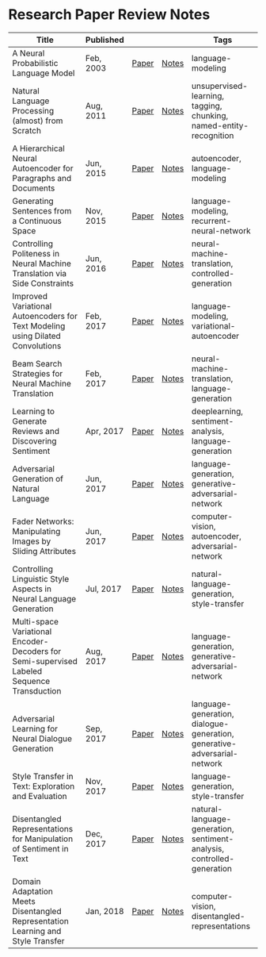 # Research Paper Review Notes

| Title | Published | | | Tags |
|---|---|---|---|---|
| A Neural Probabilistic Language Model | Feb, 2003 | [Paper](https://papers.nips.cc/paper/1839-a-neural-probabilistic-language-model.pdf)| [Notes](https://github.com/v1n337/research-review-notes/blob/master/reviews/a-neural-probabilistic-language-model.ipynb) | language-modeling |
| Natural Language Processing (almost) from Scratch | Aug, 2011 | [Paper](https://arxiv.org/abs/1103.0398)| [Notes](https://github.com/v1n337/research-review-notes/blob/master/reviews/natural-language-processing-almost-from-scratch.ipynb) | unsupervised-learning, tagging, chunking, named-entity-recognition |
| A Hierarchical Neural Autoencoder for Paragraphs and Documents | Jun, 2015 | [Paper](https://arxiv.org/abs/1506.01057)| [Notes](https://github.com/v1n337/research-review-notes/blob/master/reviews/a-hierarchical-neural-autoencoder-for-paragraphs-and-documents.ipynb) | autoencoder, language-modeling |
| Generating Sentences from a Continuous Space | Nov, 2015 | [Paper](https://arxiv.org/abs/1511.06349)| [Notes](https://github.com/v1n337/research-review-notes/blob/master/reviews/generating-sentences-from-a-continuous-space.ipynb) | language-modeling, recurrent-neural-network |
| Controlling Politeness in Neural Machine Translation via Side Constraints | Jun, 2016 | [Paper](https://www.semanticscholar.org/paper/Controlling-Politeness-in-Neural-Machine-Translati-Sennrich-Haddow/3b82ea4468c9b46ea74ef197d58b289bca835995)| [Notes](https://github.com/v1n337/research-review-notes/blob/master/reviews/controlling-politeness-in-neural-machine-translation-via-side-constraints.ipynb) | neural-machine-translation, controlled-generation |
| Improved Variational Autoencoders for Text Modeling using Dilated Convolutions | Feb, 2017 | [Paper](https://arxiv.org/abs/1702.08139)| [Notes](https://github.com/v1n337/research-review-notes/blob/master/reviews/improved-variational-autoencoders-for-text-modeling-using-dilated-convolutions.ipynb) | language-modeling, variational-autoencoder |
| Beam Search Strategies for Neural Machine Translation | Feb, 2017 | [Paper](https://arxiv.org/abs/1702.01806)| [Notes](https://github.com/v1n337/research-review-notes/blob/master/reviews/beam-search-strategies-for-neural-machine-translation.ipynb) | neural-machine-translation, language-generation |
| Learning to Generate Reviews and Discovering Sentiment | Apr, 2017 | [Paper](https://arxiv.org/abs/1704.01444)| [Notes](https://github.com/v1n337/research-review-notes/blob/master/reviews/learning-to-generate-reviews-and-discovering-sentiment.ipynb) | deeplearning, sentiment-analysis, language-generation |
| Adversarial Generation of Natural Language | Jun, 2017 | [Paper](https://arxiv.org/abs/1705.10929)| [Notes](https://github.com/v1n337/research-review-notes/blob/master/reviews/adversarial-generation-of-natural-language.ipynb) | language-generation, generative-adversarial-network |
| Fader Networks: Manipulating Images by Sliding Attributes | Jun, 2017 | [Paper](https://arxiv.org/abs/1706.00409)| [Notes](https://github.com/v1n337/research-review-notes/blob/master/reviews/fader-networks-manipulating-images-by-sliding-attributes.ipynb) | computer-vision, autoencoder, adversarial-network |
| Controlling Linguistic Style Aspects in Neural Language Generation | Jul, 2017 | [Paper](https://arxiv.org/abs/1707.02633)| [Notes](https://github.com/v1n337/research-review-notes/blob/master/reviews/controlling-linguistic-style-aspects-in-neural-language-generation.ipynb) | natural-language-generation, style-transfer | 
| Multi-space Variational Encoder-Decoders for Semi-supervised Labeled Sequence Transduction | Aug, 2017 | [Paper](https://arxiv.org/abs/1704.01691)| [Notes](https://github.com/v1n337/research-review-notes/blob/master/reviews/multispace-variational-encoderdecoders-for-semisupervised-labeled-sequence-transduction.ipynb) | language-generation, generative-adversarial-network |
| Adversarial Learning for Neural Dialogue Generation | Sep, 2017 | [Paper](https://arxiv.org/abs/1701.06547)| [Notes](https://github.com/v1n337/research-review-notes/blob/master/reviews/adversarial-learning-for-neural-dialogue-generation.ipynb) | language-generation, dialogue-generation, generative-adversarial-network |
| Style Transfer in Text: Exploration and Evaluation | Nov, 2017 | [Paper](https://arxiv.org/abs/1711.06861)| [Notes](https://github.com/v1n337/research-review-notes/blob/master/reviews/style-transfer-in-text-exploration-and-evaluation.ipynb) | language-generation, style-transfer |
| Disentangled Representations for Manipulation of Sentiment in Text | Dec, 2017 | [Paper](https://arxiv.org/abs/1712.10066)| [Notes](https://github.com/v1n337/research-review-notes/blob/master/reviews/disentangled-representations-for-manipulation-of-sentiment-in-text.ipynb) | natural-language-generation, sentiment-analysis, controlled-generation |
| Domain Adaptation Meets Disentangled Representation Learning and Style Transfer | Jan, 2018 | [Paper](https://arxiv.org/abs/1712.09025)| [Notes](https://github.com/v1n337/research-review-notes/blob/master/reviews/domain-adaptation-meets-disentangled-representation-learning-and-style-transfer.ipynb) | computer-vision, disentangled-representations |


<!-- | paper_title | date | [Paper](paper_link)| [Notes](https://github.com/v1n337/research-review-notes/blob/master/reviews/.ipynb) | tags | -->
